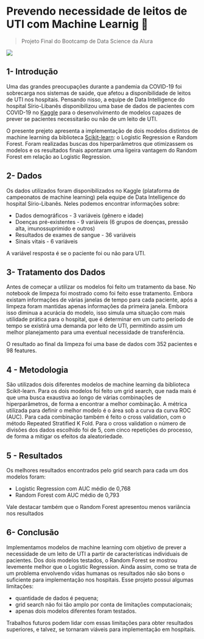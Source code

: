 # Prevendo necessidade de leitos de UTI com Machine Learnig 🏥
> Projeto Final do Bootcamp de Data Science da Alura

![](https://www.klsmartin.com/uploads/Thumbnail_marWorld_ICU_1920x820_01.jpg)

## 1- Introdução

Uma das grandes preocupações durante a pandemia da COVID-19 foi sobrecarga nos sistemas de saúde, que afetou a disponibilidade de leitos de UTI nos hospitais. Pensando nisso, a equipe de Data Intelligence do hospital Sírio-Libanês disponibilizou uma base de dados de pacientes com COVID-19 no [Kaggle](https://www.kaggle.com/S%C3%ADrio-Libanes/covid19) para o desenvolvimento de modelos capazes de prever se pacientes necessitarão ou não de um leito de UTI.

O presente prejeto apresenta a implementação de dois modelos distintos de machine learning da biblioteca [Scikit-learn](https://scikit-learn.org/stable/): o Logistic Regression e Random Forest. Foram realizadas buscas dos hiperparâmetros que otimizassem os modelos e os resultados finais apontaram uma ligeira vantagem do Random Forest em relação ao Logistic Regression.

## 2- Dados

Os dados utilizados foram disponibilizados no Kaggle (plataforma de campeonatos de machine learning) pela equipe de Data Intelligence do hospital Sírio-Libanês. Neles podemos encontrar informações sobre:

* Dados demográficos - 3 variáveis (gênero e idade)
* Doenças pré-existentes - 9 variáveis (6 grupos de doenças, pressão alta, imunossuprimido e outros)
* Resultados de exames de sangue - 36 variáveis
* Sinais vitais - 6 variáveis

A variável resposta é se o paciente foi ou não para UTI.


## 3- Tratamento dos Dados

Antes de começar a utilizar os modelos foi feito um tratamento da base. No notebook de limpeza foi mostrado como foi feito esse tratamento. Embora existam informações de várias janelas de tempo para cada paciente, após a limpeza foram mantidas apenas informações da primeira janela. Embora isso diminua a acurácia do modelo, isso simula uma situação com mais utilidade prática para o hospital, que é determinar em um curto período de tempo se existirá uma demanda por leito de UTI, permitindo assim um melhor planejamento para uma eventual necessidade de transferência.

O resultado ao final da limpeza foi uma base de dados com 352 pacientes e 98 features.

## 4 - Metodologia

São utilizados dois diferentes modelos de machine learning da biblioteca Scikit-learn. Para os dois modelos foi feito um grid search, que nada mais é que uma busca exaustiva ao longo de várias combinações de hiperparâmetros, de forma a encontrar a melhor combinação. A métrica utilizada para definir o melhor modelo é o área sob a curva da curva ROC (AUC). Para cada combinação também é feito o cross validation, com o método Repeated Stratified K Fold. Para o cross validation o número de divisões dos dados escolhido foi de 5, com cinco repetições do processo, de forma a mitigar os efeitos da aleatoriedade.

## 5 - Resultados

Os melhores resultados encontrados pelo grid search para cada um dos modelos foram:

- Logistic Regression com AUC médio de 0,768
- Random Forest com AUC médio de 0,793

Vale destacar também que o Random Forest apresentou menos variância nos resultados

## 6- Conclusão

Implementamos modelos de machine learning com objetivo de prever a necessidade de um leito de UTI a partir de características individuais de pacientes. Dos dois modelos testados, o Random Forest se mostrou levemente melhor que o Logistic Regression. Ainda assim, como se trata de um problema envolvendo vidas humanas os resultados não são bons o suficiente para implementação nos hospitais. Esse projeto possui algumas limitações:

* quantidade de dados é pequena;
* grid search não foi tão amplo por conta de limitações computacionais;
* apenas dois modelos diferentes foram testados.

Trabalhos futuros podem lidar com essas limitações para obter resultados superiores, e talvez, se tornaram viáveis para implementação em hospitais.
